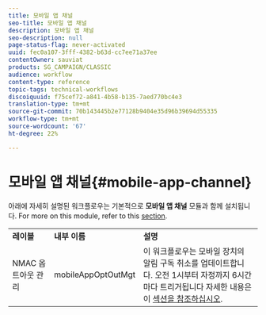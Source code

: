 ```yaml
---
title: 모바일 앱 채널
seo-title: 모바일 앱 채널
description: 모바일 앱 채널
seo-description: null
page-status-flag: never-activated
uuid: fec0a107-3fff-4382-b63d-cc7ee71a37ee
contentOwner: sauviat
products: SG_CAMPAIGN/CLASSIC
audience: workflow
content-type: reference
topic-tags: technical-workflows
discoiquuid: f75cef72-a841-4b58-b135-7aed770bc4e3
translation-type: tm+mt
source-git-commit: 70b143445b2e77128b9404e35d96b39694d55335
workflow-type: tm+mt
source-wordcount: '67'
ht-degree: 22%

---
```



# 모바일 앱 채널{#mobile-app-channel}

아래에 자세히 설명된 워크플로우는 기본적으로 **모바일 앱 채널** 모듈과 함께 설치됩니다. For more on this module, refer to this [section](../../delivery/using/about-mobile-app-channel.md).

<table> 
 <tbody> 
  <tr> 
   <td> <strong>레이블</strong><br /> </td> 
   <td> <strong>내부 이름</strong><br /> </td> 
   <td> <strong>설명</strong><br /> </td> 
  </tr> 
  <tr> 
   <td> <span class="uicontrol">NMAC 옵트아웃 관리</span> <br /> </td> 
   <td> <span class="uicontrol">mobileAppOptOutMgt</span> <br /> </td> 
   <td> 이 워크플로우는 모바일 장치의 알림 구독 취소를 업데이트합니다. 오전 1시부터 자정까지 6시간마다 트리거됩니다 자세한 내용은 이 <a href="../../delivery/using/understanding-quarantine-management.md#push-notification-quarantines">섹션을 참조하십시오</a>.<br /> </td> 
  </tr> 
 </tbody> 
</table>


